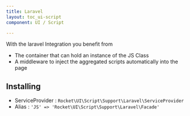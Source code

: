 ```yaml
---
title: Laravel
layout: toc_ui-script
component: UI / Script

---
```

With the laravel Integration you benefit from

- The container that can hold an instance of the JS Class
- A middleware to inject the aggregated scripts automatically into the page

## Installing

- ServiceProvider : `Rocket\UI\Script\Support\Laravel\ServiceProvider`
- Alias : `'JS' => 'Rocket\UI\Script\Support\Laravel\Facade'`
